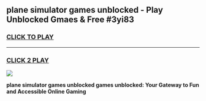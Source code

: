 
## plane simulator games unblocked - Play Unblocked Gmaes & Free #3yi83
<h3>
<a href="https://news.freeplayer.one?title=plane_simulator_games_unblocked&ref=03M">CLICK TO PLAY</a></h3>
<hr>

<h3>
<a href="https://news.freeplayer.one?title=plane_simulator_games_unblocked&ref=03M">CLICK 2 PLAY</a>
  
</h3>

<a href="https://news.freeplayer.one?title=plane_simulator_games_unblocked&ref=03M"><img src="https://clearcache.store/games.png"></a>


**plane simulator games unblocked games unblocked: Your Gateway to Fun and Accessible Online Gaming**
